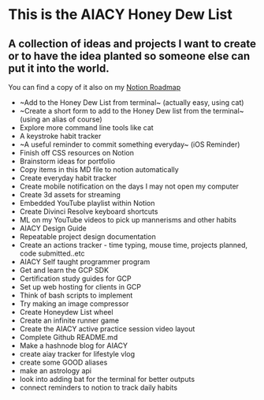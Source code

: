 # This is the AIACY Honey Dew List
## A collection of ideas and projects I want to create or to have the idea planted so someone else can put it into the world.

You can find a copy of it also on my [Notion Roadmap](https://www.notion.so/588fc17b03d94b90b3b75c5f522bb27a?v=6d57b535e2994a16a8fbbb91a56d87e7)

+ ~Add to the Honey Dew List from terminal~ (actually easy, using cat)
+ ~Create a short form to add to the Honey Dew list from the terminal~ (using an alias of course)
+ Explore more command line tools like cat
+ A keystroke habit tracker
+ ~A useful reminder to commit something everyday~ (iOS Reminder)
+ Finish off CSS resources on Notion
+ Brainstorm ideas for portfolio
+ Copy items in this MD file to notion automatically
+ Create everyday habit tracker
+ Create mobile notification on the days I may not open my computer
+ Create 3d assets for streaming
+ Embedded YouTube playlist within Notion  
+ Create Divinci Resolve keyboard shortcuts
+ ML on my YouTube videos to pick up mannerisms and other habits
+ AIACY Design Guide
+ Repeatable project design documentation 
+ Create an actions tracker - time typing, mouse time, projects planned, code submitted..etc
+ AIACY Self taught programmer program
+ Get and learn the GCP SDK
+ Certification study guides for GCP
+ Set up web hosting for clients in GCP
+ Think of bash scripts to implement
+ Try making an image compressor
+ Create Honeydew List wheel
+ Create an infinite runner game
+ Create the AIACY active practice session video layout
+ Complete Github README.md
+ Make a hashnode blog for AIACY
+ create aiay tracker for lifestyle vlog
+ create some GOOD aliases
+ make an astrology api
+ look into adding bat for the terminal for better outputs
+ connect reminders to notion to track daily habits